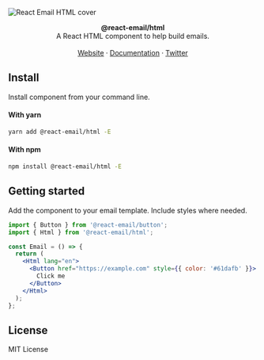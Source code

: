 ![React Email HTML cover](https://react-email-assets.vercel.app/html.png)

<div align="center"><strong>@react-email/html</strong></div>
<div align="center">A React HTML component to help build emails.</div>
<br />
<div align="center">
<a href="https://react.email">Website</a> 
<span> · </span>
<a href="https://react.email">Documentation</a> 
<span> · </span>
<a href="https://react.email">Twitter</a>
</div>

## Install

Install component from your command line.

#### With yarn

```sh
yarn add @react-email/html -E
```

#### With npm

```sh
npm install @react-email/html -E
```

## Getting started

Add the component to your email template. Include styles where needed.

```jsx
import { Button } from '@react-email/button';
import { Html } from '@react-email/html';

const Email = () => {
  return (
    <Html lang="en">
      <Button href="https://example.com" style={{ color: '#61dafb' }}>
        Click me
      </Button>
    </Html>
  );
};
```

## License

MIT License
